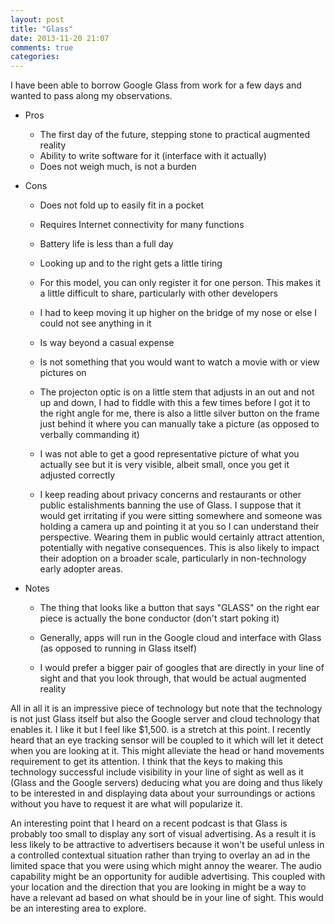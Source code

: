 ```yaml
---
layout: post
title: "Glass"
date: 2013-11-20 21:07
comments: true
categories: 
---
```


I have been able to borrow Google Glass from work for a few days and wanted to pass along my observations.

* Pros

  + The first day of the future, stepping stone to practical augmented reality
  + Ability to write software for it (interface with it actually)
  + Does not weigh much, is not a burden

* Cons

  + Does not fold up to easily fit in a pocket


  + Requires Internet connectivity for many functions
  + Battery life is less than a full day
  + Looking up and to the right gets a little tiring
  + For this model, you can only register it for one person.  This makes it a little difficult to share, particularly with other developers
  + I had to keep moving it up higher on the bridge of my nose or else I could not see anything in it
  + Is way beyond a casual expense
  + Is not something that you would want to watch a movie with or view pictures on
  + The projecton optic is on a little stem that adjusts in an out and not up and down, I had to fiddle with this a few times before I got it to the right angle for me, there is also a little silver button on the frame just behind it where you can manually take a picture (as opposed to verbally commanding it)


  + I was not able to get a good representative picture of what you actually see but it is very visible, albeit small, once you get it adjusted correctly
  + I keep reading about privacy concerns and restaurants or other public estalishments banning the use of Glass.  I suppose that it would get irritating if you were sitting somewhere and someone was holding a camera up and pointing it at you so I can understand their perspective.  Wearing them in public would certainly attract attention, potentially with negative consequences.  This is also likely to impact their adoption on a broader scale, particularly in non-technology early adopter areas.

* Notes
  + The thing that looks like a button that says "GLASS" on the right ear piece is actually the bone conductor (don't start poking it)


  + Generally, apps will run in the Google cloud and interface with Glass (as opposed to running in Glass itself)
  + I would prefer a bigger pair of googles that are directly in your line of sight and that you look through, that would be actual augmented reality


All in all it is an impressive piece of technology but note that the technology is not just Glass itself but also the Google server and cloud technology that enables it.  I like it but I feel like $1,500. is a stretch at this point.  I recently heard that an eye tracking sensor will be coupled to it which will let it detect when you are looking at it.  This might alleviate the head or hand movements requirement to get its attention.  I think that the keys to making this technology successful include visibility in your line of sight as well as it (Glass and the Google servers) deducing what you are doing and thus likely to be interested in and displaying data about your surroundings or actions without you have to request it are what will popularize it. 

An interesting point that I heard on a recent podcast is that Glass is probably too small to display any sort of visual advertising.  As a result it is less likely to be attractive to advertisers because it won't be useful unless in a controlled contextual situation rather than trying to overlay an ad in the limited space that you were using which might annoy the wearer.  The audio capability might be an opportunity for audible advertising.  This coupled with your location and the direction that you are looking in might be a way to have a relevant ad based on what should be in your line of sight.  This would be an interesting area to explore.


